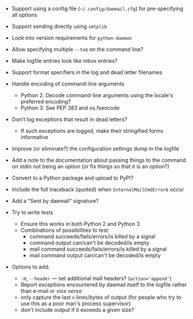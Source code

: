 - Support using a config file (`~/.config/daemail.cfg`) for pre-specifying all
  options
- Support sending directly using `smtplib`
- Look into version requirements for `python-daemon`
- Allow specifying multiple `--to`s on the command line?
- Make logfile entries look like mbox entries?
- Support format specifiers in the log and dead letter filenames
- Handle encoding of command-line arguments
    - Python 2: Decode command-line arguments using the locale's preferred
      encoding?
    - Python 3: See PEP 383 and os.fsencode
- Don't log exceptions that result in dead letters?
    - If such exceptions are logged, make their stringified forms informative
- Improve (or eliminate?) the configuration settings dump in the logfile
- Add a note to the documentation about passing things to the command on stdin
  not being an option (or fix things so that it is an option?)
- Convert to a Python package and upload to PyPI?
- Include the full traceback (quoted) when `InternalMailCmdError`s occur
- Add a "Sent by daemail" signature?

- Try to write tests
    - Ensure this works in both Python 2 and Python 3
    - Combinations of possibilities to test:
        - command succeeds/fails/errors/is killed by a signal
        - command output can/can't be decoded/is empty
        - mail command succeeds/fails/errors/is killed by a signal
        - mail command output can/can't be decoded/is empty

- Options to add:
    - `-H`, `--header` — set additional mail headers? (`action='append'`)
    - Report exceptions encountered by daemail itself to the logfile rather
      than e-mail or _vice versa_
    - only capture the last `n` lines/bytes of output (for people who try to
      use this as a poor man's process supervisor)
    - don't include output if it exceeds a given size?
